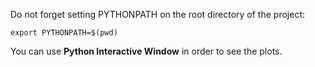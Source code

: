 Do not forget setting PYTHONPATH on the root directory of the project:

```
export PYTHONPATH=$(pwd)
```

You can use __Python Interactive Window__ in order to see the plots.